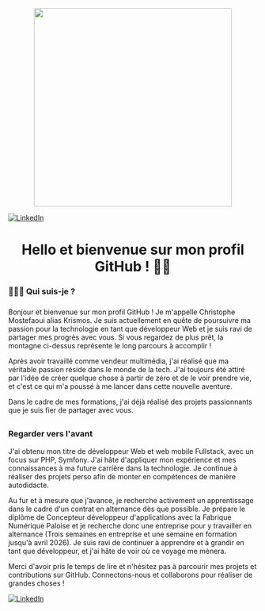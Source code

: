 <div align="center">
  <img width="400" src="montagne.jpeg">
</div>

[![LinkedIn](https://img.shields.io/badge/LinkedIn-0077B5?style=for-the-badge&logo=linkedin&logoColor=white)](https://www.linkedin.com/in/christophemostefaoui/)

<h1 align="center">Hello et bienvenue sur mon profil GitHub ! 👋🏽</h1>

###

<h3 align="left">🦸🏽‍♂️ Qui suis-je ?</h3>

###

Bonjour et bienvenue sur mon profil GitHub ! Je m'appelle Christophe Mostefaoui alias Krismos. Je suis actuellement en quête de poursuivre ma passion pour la technologie en tant que développeur Web et je suis ravi de partager mes progrès avec vous. Si vous regardez de plus prêt, la montagne ci-dessus représente le long parcours à accomplir !

Après avoir travaillé comme vendeur multimédia, j'ai réalisé que ma véritable passion réside dans le monde de la tech. J'ai toujours été attiré par l'idée de créer quelque chose à partir de zéro et de le voir prendre vie, et c'est ce qui m'a poussé à me lancer dans cette nouvelle aventure.

Dans le cadre de mes formations, j'ai déjà réalisé des projets passionnants que je suis fier de partager avec vous.

## <h3 align="left"> Regarder vers l'avant </h3>
J'ai obtenu mon titre de développeur Web et web mobile Fullstack, avec un focus sur PHP, Symfony. J'ai hâte d'appliquer mon expérience et mes connaissances à ma future carrière dans la technologie. Je continue à réaliser des projets perso afin de monter en compétences de manière autodidacte.

Au fur et à mesure que j'avance, je recherche activement un apprentissage dans le cadre d'un contrat en alternance dès que possible. Je prépare le diplôme de Concepteur développeur d'applications avec la Fabrique Numérique Paloise et je recherche donc une entreprise pour y travailler en alternance (Trois semaines en entreprise et une semaine en formation jusqu'à avril 2026). Je suis ravi de continuer à apprendre et à grandir en tant que développeur, et j'ai hâte de voir où ce voyage me mènera.

Merci d'avoir pris le temps de lire et n'hésitez pas à parcourir mes projets et contributions sur GitHub. Connectons-nous et collaborons pour réaliser de grandes choses !

[![LinkedIn](https://img.shields.io/badge/LinkedIn-0077B5?style=for-the-badge&logo=linkedin&logoColor=white)](https://www.linkedin.com/in/christophemostefaoui/)
